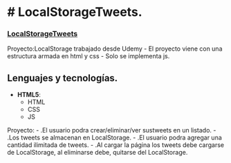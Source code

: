 # # LocalStorageTweets.

### [LocalStorageTweets](https://megagringa.github.io/LocalStorageTweets/index.html)

Proyecto:LocalStorage trabajado desde Udemy - El proyecto viene con una estructura armada en html y css - 
         Solo se implementa js. 


## Lenguajes y tecnologías.

- **HTML5**:
    - HTML
    - CSS
    - JS

Proyecto: -  .El usuario podra crear/eliminar/ver sustweets en un listado.
          -  .Los tweets se almacenan en LocalStorage.
          -  .El usuario podra agregar una cantidad ilimitada de tweets.
          -  .Al cargar la página los tweets debe cargarse de LocalStorage, al eliminarse debe, quitarse del LocalStorage.

